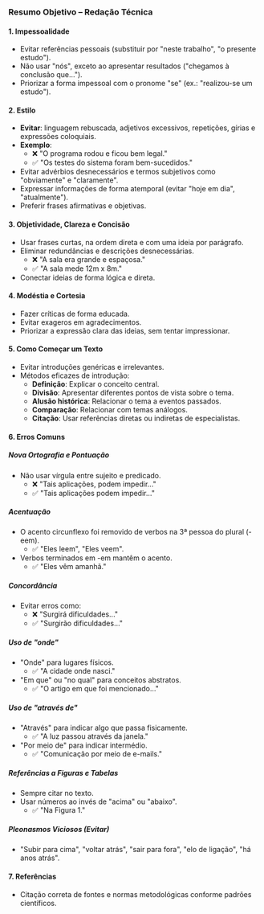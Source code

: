 ### **Resumo Objetivo – Redação Técnica**

#### **1. Impessoalidade**
- Evitar referências pessoais (substituir por "neste trabalho", "o presente estudo").
- Não usar "nós", exceto ao apresentar resultados ("chegamos à conclusão que...").
- Priorizar a forma impessoal com o pronome "se" (ex.: "realizou-se um estudo").

#### **2. Estilo**
- **Evitar**: linguagem rebuscada, adjetivos excessivos, repetições, gírias e expressões coloquiais.
- **Exemplo**:  
  - ❌ "O programa rodou e ficou bem legal."  
  - ✅ "Os testes do sistema foram bem-sucedidos."
- Evitar advérbios desnecessários e termos subjetivos como "obviamente" e "claramente".
- Expressar informações de forma atemporal (evitar "hoje em dia", "atualmente").
- Preferir frases afirmativas e objetivas.

#### **3. Objetividade, Clareza e Concisão**
- Usar frases curtas, na ordem direta e com uma ideia por parágrafo.
- Eliminar redundâncias e descrições desnecessárias.  
  - ❌ "A sala era grande e espaçosa."  
  - ✅ "A sala mede 12m x 8m."
- Conectar ideias de forma lógica e direta.

#### **4. Modéstia e Cortesia**
- Fazer críticas de forma educada.
- Evitar exageros em agradecimentos.
- Priorizar a expressão clara das ideias, sem tentar impressionar.

#### **5. Como Começar um Texto**
- Evitar introduções genéricas e irrelevantes.
- Métodos eficazes de introdução:
  - **Definição**: Explicar o conceito central.
  - **Divisão**: Apresentar diferentes pontos de vista sobre o tema.
  - **Alusão histórica**: Relacionar o tema a eventos passados.
  - **Comparação**: Relacionar com temas análogos.
  - **Citação**: Usar referências diretas ou indiretas de especialistas.

#### **6. Erros Comuns**
##### **Nova Ortografia e Pontuação**
- Não usar vírgula entre sujeito e predicado.  
  - ❌ "Tais aplicações, podem impedir..."  
  - ✅ "Tais aplicações podem impedir..."
  
##### **Acentuação**
- O acento circunflexo foi removido de verbos na 3ª pessoa do plural (-eem).  
  - ✅ "Eles leem", "Eles veem".  
- Verbos terminados em -em mantêm o acento.  
  - ✅ "Eles vêm amanhã."

##### **Concordância**
- Evitar erros como:  
  - ❌ "Surgirá dificuldades..."  
  - ✅ "Surgirão dificuldades..."

##### **Uso de "onde"**
- "Onde" para lugares físicos.  
  - ✅ "A cidade onde nasci."  
- "Em que" ou "no qual" para conceitos abstratos.  
  - ✅ "O artigo em que foi mencionado..."

##### **Uso de "através de"**
- "Através" para indicar algo que passa fisicamente.  
  - ✅ "A luz passou através da janela."  
- "Por meio de" para indicar intermédio.  
  - ✅ "Comunicação por meio de e-mails."

##### **Referências a Figuras e Tabelas**
- Sempre citar no texto.
- Usar números ao invés de "acima" ou "abaixo".  
  - ✅ "Na Figura 1."

##### **Pleonasmos Viciosos (Evitar)**
- "Subir para cima", "voltar atrás", "sair para fora", "elo de ligação", "há anos atrás".

#### **7. Referências**
- Citação correta de fontes e normas metodológicas conforme padrões científicos.